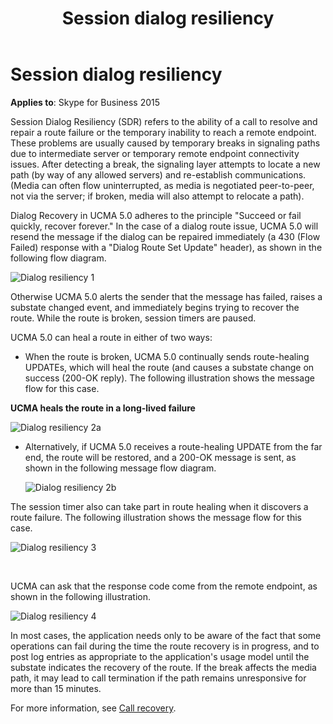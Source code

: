﻿---
title: Session dialog resiliency
description: An overview of session dialog resiliency for Skype for Business 2015.
TOCTitle: Session dialog resiliency
ms:assetid: 20d6e2ea-0d2b-46ef-a35e-7ce77dc282fd
ms:mtpsurl: https://msdn.microsoft.com/library/Dn465939(v=office.16)
ms:contentKeyID: 65239834
ms.date: 07/27/2015
mtps_version: v=office.16
---

# Session dialog resiliency

**Applies to**: Skype for Business 2015

Session Dialog Resiliency (SDR) refers to the ability of a call to resolve and repair a route failure or the temporary inability to reach a remote endpoint. These problems are usually caused by temporary breaks in signaling paths due to intermediate server or temporary remote endpoint connectivity issues. After detecting a break, the signaling layer attempts to locate a new path (by way of any allowed servers) and re-establish communications. (Media can often flow uninterrupted, as media is negotiated peer-to-peer, not via the server; if broken, media will also attempt to relocate a path).

Dialog Recovery in UCMA 5.0 adheres to the principle "Succeed or fail quickly, recover forever." In the case of a dialog route issue, UCMA 5.0 will resend the message if the dialog can be repaired immediately (a 430 (Flow Failed) response with a "Dialog Route Set Update" header), as shown in the following flow diagram.

![Dialog resiliency 1](images/Dn465939.UCMA-DialogResiliency1(Office.16).png "Dialog resiliency 1")

Otherwise UCMA 5.0 alerts the sender that the message has failed, raises a substate changed event, and immediately begins trying to recover the route. While the route is broken, session timers are paused.

UCMA 5.0 can heal a route in either of two ways:

- When the route is broken, UCMA 5.0 continually sends route-healing UPDATEs, which will heal the route (and causes a substate change on success (200-OK reply). The following illustration shows the message flow for this case.
    
 **UCMA heals the route in a long-lived failure**
    
  ![Dialog resiliency 2a](images/Dn465939.UCMA-DialogResiliency2a(Office.16).png "Dialog resiliency 2a")

- Alternatively, if UCMA 5.0 receives a route-healing UPDATE from the far end, the route will be restored, and a 200-OK message is sent, as shown in the following message flow diagram.
    
  ![Dialog resiliency 2b](images/Dn465939.UCMA-DialogResiliency2b(Office.16).png "Dialog resiliency 2b")

The session timer also can take part in route healing when it discovers a route failure. The following illustration shows the message flow for this case.

![Dialog resiliency 3](images/Dn465939.UCMA-DialogResiliency3(Office.16).png "Dialog resiliency 3")

<br/>

UCMA can ask that the response code come from the remote endpoint, as shown in the following illustration.

![Dialog resiliency 4](images/Dn465939.UCMA-DialogResiliency4(Office.16).png "Dialog resiliency 4")

In most cases, the application needs only to be aware of the fact that some operations can fail during the time the route recovery is in progress, and to post log entries as appropriate to the application's usage model until the substate indicates the recovery of the route. If the break affects the media path, it may lead to call termination if the path remains unresponsive for more than 15 minutes. 

For more information, see [Call recovery](call-recovery.md).

